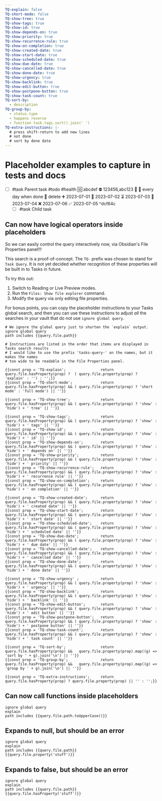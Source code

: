 ```yaml
---
TQ-explain: false
TQ-short-mode: false
TQ-show-tree: true
TQ-show-tags: true
TQ-show-id: true
TQ-show-depends-on: true
TQ-show-priority: true
TQ-show-recurrence-rule: true
TQ-show-on-completion: true
TQ-show-created-date: true
TQ-show-start-date: true
TQ-show-scheduled-date: true
TQ-show-due-date: true
TQ-show-cancelled-date: true
TQ-show-done-date: true
TQ-show-urgency: true
TQ-show-backlink: true
TQ-show-edit-button: true
TQ-show-postpone-button: true
TQ-show-task-count: true
TQ-sort-by:
  - description
TQ-group-by:
  - status.type
  - happens reverse
  - function task.tags.sort().join(' ')
TQ-extra-instructions: |-
  # press shift-return to add new lines
  # not done
  # sort by done date
---
```

# Placeholder examples to capture in tests and docs

- [ ] #task Parent task #todo #health 🆔 abcdef ⛔ 123456,abc123 🔼 🔁 every day when done 🏁 delete ➕ 2023-07-01 🛫 2023-07-02 ⏳ 2023-07-03 📅 2023-07-04 ❌ 2023-07-06 ✅ 2023-07-05 ^dcf64c
  - [ ] #task Child task

## Can now have logical operators inside placeholders

So we can easily control the query interactively now, via Obsidian's File Properties panel!!!

This search is a proof-of-concept. The `TQ-` prefix was chosen to stand for `Task Query`. It is not yet decided whether recognition of these properties will be built in to Tasks in future.

To try this out:

1. Switch to Reading or Live Preview modes.
2. Run the `Files: Show file explorer` command.
3. Modify the query via only editing file properties.

For bonus points, you can copy the placeholder instructions to your Tasks global search, and then you can use these instructions to adjust *all* the searches in your vault that do not use `ignore global query`.

```tasks
# We ignore the global query just to shorten the `explain` output.
ignore global query
path includes {{query.file.path}}

# Instructions are listed in the order that items are displayed in Tasks search results
# I would like to use the prefix 'tasks-query-' on the names, but it makes the names
# too wide to be readable in the File Properties panel.

{{const prop = 'TQ-explain';                return query.file.hasProperty(prop) ?  ( query.file.property(prop) ? 'explain' : '') : '';}}
{{const prop = 'TQ-short-mode';             return query.file.hasProperty(prop) && ( query.file.property(prop) ? 'short mode' : 'full mode') || ''}}

{{const prop = 'TQ-show-tree';              return query.file.hasProperty(prop) && ( query.file.property(prop) ? 'show' : 'hide') + ' tree' || ''}}

{{const prop = 'TQ-show-tags';              return query.file.hasProperty(prop) && ( query.file.property(prop) ? 'show' : 'hide') + ' tags' || ''}}
{{const prop = 'TQ-show-id';                return query.file.hasProperty(prop) && ( query.file.property(prop) ? 'show' : 'hide') + ' id' || ''}}
{{const prop = 'TQ-show-depends-on';        return query.file.hasProperty(prop) && ( query.file.property(prop) ? 'show' : 'hide') + ' depends on' || ''}}
{{const prop = 'TQ-show-priority';          return query.file.hasProperty(prop) && ( query.file.property(prop) ? 'show' : 'hide') + ' priority' || ''}}
{{const prop = 'TQ-show-recurrence-rule';   return query.file.hasProperty(prop) && ( query.file.property(prop) ? 'show' : 'hide') + ' recurrence rule' || ''}}
{{const prop = 'TQ-show-on-completion';     return query.file.hasProperty(prop) && ( query.file.property(prop) ? 'show' : 'hide') + ' on completion' || ''}}

{{const prop = 'TQ-show-created-date';      return query.file.hasProperty(prop) && ( query.file.property(prop) ? 'show' : 'hide') + ' created date' || ''}}
{{const prop = 'TQ-show-start-date';        return query.file.hasProperty(prop) && ( query.file.property(prop) ? 'show' : 'hide') + ' start date' || ''}}
{{const prop = 'TQ-show-scheduled-date';    return query.file.hasProperty(prop) && ( query.file.property(prop) ? 'show' : 'hide') + ' scheduled date' || ''}}
{{const prop = 'TQ-show-due-date';          return query.file.hasProperty(prop) && ( query.file.property(prop) ? 'show' : 'hide') + ' due date' || ''}}
{{const prop = 'TQ-show-cancelled-date';    return query.file.hasProperty(prop) && ( query.file.property(prop) ? 'show' : 'hide') + ' cancelled date' || ''}}
{{const prop = 'TQ-show-done-date';         return query.file.hasProperty(prop) && ( query.file.property(prop) ? 'show' : 'hide') + ' done date' || ''}}

{{const prop = 'TQ-show-urgency' ;          return query.file.hasProperty(prop) && ( query.file.property(prop) ? 'show' : 'hide') + ' urgency' || ''}}
{{const prop = 'TQ-show-backlink';          return query.file.hasProperty(prop) && ( query.file.property(prop) ? 'show' : 'hide') + ' backlink' || ''}}
{{const prop = 'TQ-show-edit-button';       return query.file.hasProperty(prop) && ( query.file.property(prop) ? 'show' : 'hide') + ' edit button' || ''}}
{{const prop = 'TQ-show-postpone-button';   return query.file.hasProperty(prop) && ( query.file.property(prop) ? 'show' : 'hide') + ' postpone button' || ''}}
{{const prop = 'TQ-show-task-count';        return query.file.hasProperty(prop) && ( query.file.property(prop) ? 'show' : 'hide') + ' task count' || ''}}

{{const prop = 'TQ-sort-by';                return query.file.hasProperty(prop) &&   query.file.property(prop).map((g) => 'sort by ' + g).join('\n') || ''}}
{{const prop = 'TQ-group-by';               return query.file.hasProperty(prop) &&   query.file.property(prop).map((g) => 'group by ' + g).join('\n') || ''}}

{{const prop = 'TQ-extra-instructions';     return query.file.hasProperty(prop) ? query.file.property(prop) || '' : '';}}
```

## Can now call functions inside placeholders

```tasks
ignore global query
explain
path includes {{query.file.path.toUpperCase()}}
```

## Expands to null, but should be an error

```tasks
ignore global query
explain
path includes {{query.file.path}}
{{query.file.property('stuff')}}
```

## Expands to false, but should be an error

```tasks
ignore global query
explain
path includes {{query.file.path}}
{{query.file.hasProperty('stuff')}}
```
